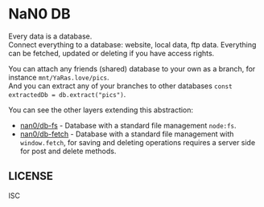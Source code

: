 # NaN0 DB

Every data is a database.  
Connect everything to a database: website, local data, ftp data.
Everything can be fetched, updated or deleting if you have access rights.

You can attach any friends (shared) database to your own as a branch, for instance `mnt/YaRas.love/pics`.  
And you can extract any of your branches to other databases `const extractedDb = db.extract("pics")`.

You can see the other layers extending this abstraction:
- [nan0/db-fs](https://nan0.yaro.page/db-fs.html) - Database with a standard file management `node:fs`.
- [nan0/db-fetch](https:/nan0.yaro.page/db-fetch.html) - Database with a standard file management with `window.fetch`, for saving and deleting operations requires a server side for post and delete methods.

## LICENSE

ISC
